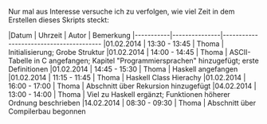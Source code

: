 Nur mal aus Interesse versuche ich zu verfolgen, wie viel Zeit
in dem Erstellen dieses Skripts steckt:

|Datum      | Uhrzeit       | Autor | Bemerkung
|-----------|---------------|----------------------------------------
|01.02.2014 | 13:30 - 13:45 | Thoma | Initialisierung; Grobe Struktur
|01.02.2014 | 14:00 - 14:45 | Thoma | ASCII-Tabelle in C angefangen; Kapitel "Programmiersprachen" hinzugefügt; erste Definitionen
|01.02.2014 | 14:45 - 15:30 | Thoma | Haskell angefangen
|01.02.2014 | 11:15 - 11:45 | Thoma | Haskell Class Hierachy
|01.02.2014 | 16:00 - 17:00 | Thoma | Abschnitt über Rekursion hinzugefügt
|04.02.2014 | 13:00 - 14:00 | Thoma | Viel zu Haskell ergänzt; Funktionen höherer Ordnung beschrieben
|14.02.2014 | 08:30 - 09:30 | Thoma | Abschnitt über Compilerbau begonnen